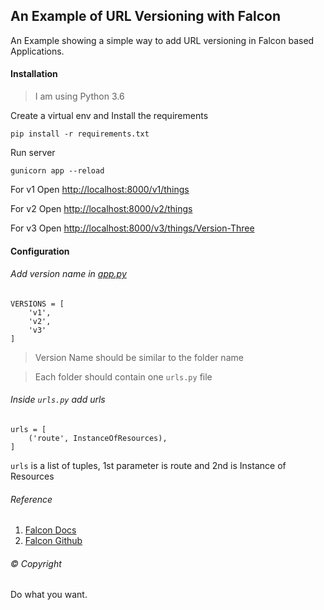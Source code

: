 ## An Example of URL Versioning with Falcon
An Example showing a simple way to add URL versioning in Falcon based Applications.

#### Installation
> I am using Python 3.6

Create a virtual env and Install the requirements
```
pip install -r requirements.txt
```
Run server
```
gunicorn app --reload
```

For v1 Open [http://localhost:8000/v1/things](http://localhost:8000/v1/things)

For v2 Open [http://localhost:8000/v2/things](http://localhost:8000/v2/things)

For v3 Open [http://localhost:8000/v3/things/Version-Three](http://localhost:8000/v3/things/Version-Three)

#### Configuration
###### Add version name in [app.py](app.py)
```
VERSIONS = [
    'v1',
    'v2',
    'v3'
]
```
> Version Name should be similar to the folder name

> Each folder should contain one `urls.py` file

###### Inside `urls.py` add urls
```
urls = [
    ('route', InstanceOfResources),
]
```
`urls` is a list of tuples, 1st parameter is route and 2nd is Instance of Resources


###### Reference
1. [Falcon Docs](https://falcon.readthedocs.io/en/stable/)
1. [Falcon Github](https://github.com/falconry/falcon)


###### &copy; Copyright
Do what you want.